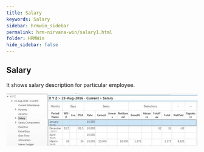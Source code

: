 ```yaml
---
title: Salary
keywords: Salary
sidebar: hrmwin_sidebar
permalink: hrm-nirvana-win/salary1.html
folder: HRMWin   
hide_sidebar: false
---
```


## Salary

It shows salary description for particular employee.

![](/images/currentsalary.jpg)
